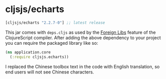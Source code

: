 # cljsjs/echarts

[](dependency)
```clojure
[cljsjs/echarts "2.2.7-0"] ;; latest release
```
[](/dependency)

This jar comes with `deps.cljs` as used by the [Foreign Libs][flibs] feature
of the ClojureScript compiler. After adding the above dependency to your project
you can require the packaged library like so:

```clojure
(ns application.core
  (:require cljsjs.echarts))
```

I replaced the Chinese toolbox text in the code with English translation, so end users will not see Chinese characters. 

[flibs]: https://github.com/clojure/clojurescript/wiki/Packaging-Foreign-Dependencies
